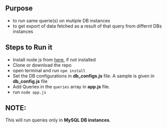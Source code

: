 ## Purpose
- to run same querie(s) on mutiple DB instances
- to get export of data fetched as a result of that query from differnt DBs instances

## Steps to Run it
- Install node js from [here](https://nodejs.org/en/download), if not installed
- Clone or download the repo
- open terminal and run `npm install`
- Set the DB configurations in **db_configs.js** file. A sample is given in **db_config.js** file
- Add Queries in the `queries` array in **app.js** file. 
- run `node app.js`

## NOTE:
This will run queries only in **MySQL DB instances**.
